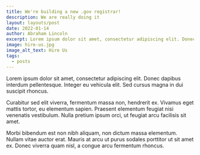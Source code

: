 ```yaml
---
title: We're building a new .gov registrar!
description: We are really doing it
layout: layouts/post
date: 2022-01-14
author: Abraham Lincoln
excerpt: Lorem ipsum dolor sit amet, consectetur adipiscing elit. Donec dapibus interdum pellentesque. Integer eu vehicula elit. Sed cursus magna in dui suscipit rhoncus.
image: hire-us.jpg
image_alt_text: Hire Us
tags:
  - posts
---
```


Lorem ipsum dolor sit amet, consectetur adipiscing elit. Donec dapibus interdum pellentesque. Integer eu vehicula elit. Sed cursus magna in dui suscipit rhoncus.

Curabitur sed elit viverra, fermentum massa non, hendrerit ex. Vivamus eget mattis tortor, eu elementum sapien. Praesent elementum feugiat nisi venenatis vestibulum. Nulla pretium ipsum orci, ut feugiat arcu facilisis sit amet.

Morbi bibendum est non nibh aliquam, non dictum massa elementum. Nullam vitae auctor erat. Mauris at arcu ut purus sodales porttitor ut sit amet ex. Donec viverra quam nisl, a congue arcu fermentum rhoncus.
